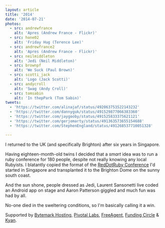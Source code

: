```yaml
---
layout: article
title: '2014'
date: '2014-07-21'
photos:
  - src: andrewfrance
    alt: 'Apres (Andrew France - Flickr)'
  - src: hone02
    alt: 'Friday Hug (Terence Lee)'
  - src: andrewfrance2
    alt: 'Apres (Andrew France - Flickr)'
  - src: neilmiddleton
    alt: 'Jedi (Neil Middleton)'
  - src: brownpf
    alt: 'We Suck (Paul Brown)'
  - src: scotti_jack
    alt: 'Logo (Jack Scotti)'
  - src: andycroll
    alt: 'Swag (Andy Croll)'
  - src: tomsabin
    alt: 'In thepPark (Tom Sabin)'
tweets:
  - 'https://twitter.com/alinajaf/status/492063753522143232'
  - 'https://twitter.com/dannyguk/status/491529877066383360'
  - 'https://twitter.com/jaygooby/status/491525833375621121'
  - 'https://twitter.com/gerjomarty/status/491363573655154688'
  - 'https://twitter.com/StephenEngland/status/491268537710051328'

---
```


I returned to the UK (and specifically Brighton) after six years in Singapore.

Having eighteen-month-old twins I decided that a _smart_ idea was to run a ruby conference for 180 people, despite not really knowing any local Rubyists. I blatantly copied the format of the [RedDotRuby Conference](http://reddotruyconf.com) I'd started in Singapore and transplanted it to the Brighton Dome on the sunny south coast.

And the sun shone, people dressed as Jedi, Laurent Sansonetti live coded an Android app on stage and Aaron Patterson giggled and much fun was had by all.

No-one died in the sweltering conditions, so I'm basically calling it a win.

Supported by [Bytemark Hosting](http://bytemark-hosting.com/r/brightonruby), [Pivotal Labs](http://pivotallabs.com), [FreeAgent](http://bit.ly/38L8H9i), [Funding Circle](http://fundingcircle.com) & [Kyan](http://kyan.com).

<!--
- time: '09:00'
  title: 'May the Ruby be with you'
  author:
    - name: 'Terence Lee'
      twitter: 'hone02'
    - name: 'Zak'
      twitter: '_zzak'
- time: '09:45'
  title: 'Building fast, standardised JSON APIs in Ruby'
  author:
    - name: 'Ben Lovell'
      twitter: 'benlovell'
  slides: 'https://speakerdeck.com/benlovell/fast-testable-and-sane-json-apis-with-rails-api-et-al'
- time: '10:45'
  title: 'Better Security For Rails Apps'
  author:
    - name: 'Najaf Ali'
      twitter: 'alinajaf'
- time: '11:05'
  title: "Don’t Fear The Cuke"
  author:
    - name: 'Thomas Brand'
      twitter: 'tom_b025'
- time: '11:20'
  title: 'Unpacking Technical Decisions'
  author:
    - name: 'Sarah Mei'
      twitter: 'sarahmei'
- time: '13:45'
  title: 'RubyMotion: Ruby For Native Mobile Apps'
  author:
    - name: 'Laurent Sansonetti'
      twitter: 'lrz'
- time: '14:30'
  title: 'Types in Ruby'
  author:
    - name: 'Sam Phippen'
      twitter: 'sampphippen'
- time: '14:50'
  title: 'Take the pain out of your TDD'
  author:
    - name: 'Andy Pike'
      twitter: 'andypike'
  slides: 'https://speakerdeck.com/andypike/take-the-pain-out-of-your-tdd'
- time: '16:15'
  title: 'Codebar & Coaching'
  author:
    - name: 'Rosa Fox'
      twitter: 'rosaemerald'
    - name: 'Despo Pentara'
      twitter: 'despo'
- time: '16:55'
  title: 'Closing'
  author:
    - name: 'tenderlove'
      twitter: 'Aaron Patterson'
-->
